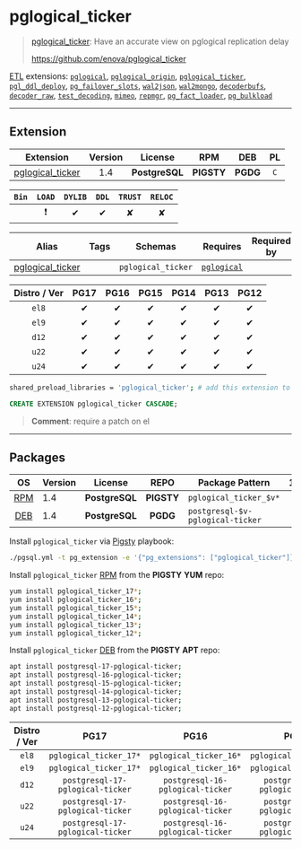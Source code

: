 # pglogical_ticker


> [pglogical_ticker](https://github.com/enova/pglogical_ticker): Have an accurate view on pglogical replication delay
>
> https://github.com/enova/pglogical_ticker





[ETL](/etl) extensions: [`pglogical`](/pglogical), [`pglogical_origin`](/pglogical_origin), [`pglogical_ticker`](/pglogical_ticker), [`pgl_ddl_deploy`](/pgl_ddl_deploy), [`pg_failover_slots`](/pg_failover_slots), [`wal2json`](/wal2json), [`wal2mongo`](/wal2mongo), [`decoderbufs`](/decoderbufs), [`decoder_raw`](/decoder_raw), [`test_decoding`](/test_decoding), [`mimeo`](/mimeo), [`repmgr`](/repmgr), [`pg_fact_loader`](/pg_fact_loader), [`pg_bulkload`](/pg_bulkload)


-------
## Extension


| Extension | Version | License | RPM | DEB | PL |
|-----------|:-------:|:-------:|:---:|:---:|:--:|
| [pglogical_ticker](https://github.com/enova/pglogical_ticker) | 1.4 | **<span class="tcblue">PostgreSQL</span>** | **<span class="tcwarn">PIGSTY</span>** | **<span class="tccyan">PGDG</span>** | `C` |



| `Bin` | `LOAD` | `DYLIB` | `DDL` | `TRUST` | `RELOC` |
|:-----:|:------:|:-------:|:-----:|:-------:|:-------:|
|  | <span class="tcred">❗</span> | <span class="tcblue">✔</span> | <span class="tcblue">✔</span> | <span class="tcwarn">✘</span> | <span class="tcwarn">✘</span> |



| Alias | Tags | Schemas | Requires | Required by |
|-------|------|---------|----------|-------------|
| [pglogical_ticker](/pglogical_ticker) |  | `pglogical_ticker` | [`pglogical`](pglogical) |  |



| Distro / Ver | PG17 | PG16 | PG15 | PG14 | PG13 | PG12 |
|:------------:|:----:|:----:|:----:|:----:|:----:|:----:|
| `el8` | <span class="tcblue">✔</span> | <span class="tcblue">✔</span> | <span class="tcblue">✔</span> | <span class="tcblue">✔</span> | <span class="tcblue">✔</span> | <span class="tcblue">✔</span> |
| `el9` | <span class="tcblue">✔</span> | <span class="tcblue">✔</span> | <span class="tcblue">✔</span> | <span class="tcblue">✔</span> | <span class="tcblue">✔</span> | <span class="tcblue">✔</span> |
| `d12` | <span class="tcblue">✔</span> | <span class="tcblue">✔</span> | <span class="tcblue">✔</span> | <span class="tcblue">✔</span> | <span class="tcblue">✔</span> | <span class="tcblue">✔</span> |
| `u22` | <span class="tcblue">✔</span> | <span class="tcblue">✔</span> | <span class="tcblue">✔</span> | <span class="tcblue">✔</span> | <span class="tcblue">✔</span> | <span class="tcblue">✔</span> |
| `u24` | <span class="tcblue">✔</span> | <span class="tcblue">✔</span> | <span class="tcblue">✔</span> | <span class="tcblue">✔</span> | <span class="tcblue">✔</span> | <span class="tcblue">✔</span> |



```bash
shared_preload_libraries = 'pglogical_ticker'; # add this extension to postgresql.conf
```



```sql
CREATE EXTENSION pglogical_ticker CASCADE;
```
> **Comment**: require a patch on el
-----------


## Packages


| OS | Version | License | REPO | Package Pattern | 17 | 16 | 15 | 14 | 13 | 12 | Dependency |
|:--:|---------|:-------:|:----:|-----------------|:--:|:--:|:--:|:--:|:--:|:--:|------------|
| [RPM](/rpm) | 1.4 | **<span class="tcblue">PostgreSQL</span>** | **<span class="tcwarn">PIGSTY</span>** | `pglogical_ticker_$v*` | **<span class="tcwarn">✔</span>** | **<span class="tcwarn">✔</span>** | **<span class="tcwarn">✔</span>** | **<span class="tcwarn">✔</span>** | **<span class="tcwarn">✔</span>** | **<span class="tcwarn">✔</span>** | `pglogical_$v` |
| [DEB](/deb) | 1.4 | **<span class="tcblue">PostgreSQL</span>** | **<span class="tccyan">PGDG</span>** | `postgresql-$v-pglogical-ticker` | **<span class="tcwarn">✔</span>** | **<span class="tcwarn">✔</span>** | **<span class="tcwarn">✔</span>** | **<span class="tcwarn">✔</span>** | **<span class="tcwarn">✔</span>** | **<span class="tcwarn">✔</span>** | `postgresql-$v-pglogical` |



Install `pglogical_ticker` via [Pigsty](https://pigsty.io/docs/pgext/usage/install/) playbook:

```bash
./pgsql.yml -t pg_extension -e '{"pg_extensions": ["pglogical_ticker"]}'
```


Install `pglogical_ticker` [RPM](/rpm) from the **<span class="tcwarn">PIGSTY</span>** **YUM** repo:

```bash
yum install pglogical_ticker_17*;
yum install pglogical_ticker_16*;
yum install pglogical_ticker_15*;
yum install pglogical_ticker_14*;
yum install pglogical_ticker_13*;
yum install pglogical_ticker_12*;
```


Install `pglogical_ticker` [DEB](/deb) from the **<span class="tcwarn">PIGSTY</span>** **APT** repo:

```bash
apt install postgresql-17-pglogical-ticker;
apt install postgresql-16-pglogical-ticker;
apt install postgresql-15-pglogical-ticker;
apt install postgresql-14-pglogical-ticker;
apt install postgresql-13-pglogical-ticker;
apt install postgresql-12-pglogical-ticker;
```




| Distro / Ver | PG17 | PG16 | PG15 | PG14 | PG13 | PG12 |
|:------------:|:----:|:----:|:----:|:----:|:----:|:----:|
| `el8` | `pglogical_ticker_17*` | `pglogical_ticker_16*` | `pglogical_ticker_15*` | `pglogical_ticker_14*` | `pglogical_ticker_13*` | `pglogical_ticker_12*` |
| `el9` | `pglogical_ticker_17*` | `pglogical_ticker_16*` | `pglogical_ticker_15*` | `pglogical_ticker_14*` | `pglogical_ticker_13*` | `pglogical_ticker_12*` |
| `d12` | `postgresql-17-pglogical-ticker` | `postgresql-16-pglogical-ticker` | `postgresql-15-pglogical-ticker` | `postgresql-14-pglogical-ticker` | `postgresql-13-pglogical-ticker` | `postgresql-12-pglogical-ticker` |
| `u22` | `postgresql-17-pglogical-ticker` | `postgresql-16-pglogical-ticker` | `postgresql-15-pglogical-ticker` | `postgresql-14-pglogical-ticker` | `postgresql-13-pglogical-ticker` | `postgresql-12-pglogical-ticker` |
| `u24` | `postgresql-17-pglogical-ticker` | `postgresql-16-pglogical-ticker` | `postgresql-15-pglogical-ticker` | `postgresql-14-pglogical-ticker` | `postgresql-13-pglogical-ticker` | `postgresql-12-pglogical-ticker` |





